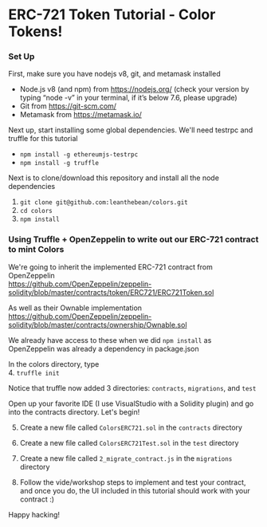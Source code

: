 # ERC-721 Token Tutorial - Color Tokens!

### Set Up 
First, make sure you have nodejs v8, git, and metamask installed    
- Node.js v8 (and npm) from https://nodejs.org/ (check your version by typing “node -v” in your terminal, if it’s below 7.6, please upgrade)
- Git from https://git-scm.com/ 
- Metamask from https://metamask.io/ 

Next up, start installing some global dependencies. We'll need testrpc and truffle for this tutorial   
- `npm install -g ethereumjs-testrpc`
- `npm install -g truffle`

Next is to clone/download this repository and install all the node dependencies
1. `git clone git@github.com:leanthebean/colors.git`
2. `cd colors`
3. `npm install`

### Using Truffle + OpenZeppelin to write out our ERC-721 contract to mint Colors 
We're going to inherit the implemented ERC-721 contract from OpenZeppelin      
https://github.com/OpenZeppelin/zeppelin-solidity/blob/master/contracts/token/ERC721/ERC721Token.sol

As well as their Ownable implementation    
https://github.com/OpenZeppelin/zeppelin-solidity/blob/master/contracts/ownership/Ownable.sol

We already have access to these when we did `npm install` as OpenZeppelin was already a dependency in package.json

In the colors directory, type  
4. `truffle init` 

Notice that truffle now added 3 directories: `contracts`, `migrations`, and `test`

Open up your favorite IDE (I use VisualStudio with a Solidity plugin) and go into the contracts directory. Let's begin! 

5. Create a new file called `ColorsERC721.sol` in the `contracts` directory    
6. Create a new file called `ColorsERC721Test.sol` in the `test` directory 
7. Create a new file called `2_migrate_contract.js` in the `migrations` directory 

8. Follow the vide/workshop steps to implement and test your contract, and once you do, the UI included in this tutorial should work with your contract :) 

Happy hacking! 
